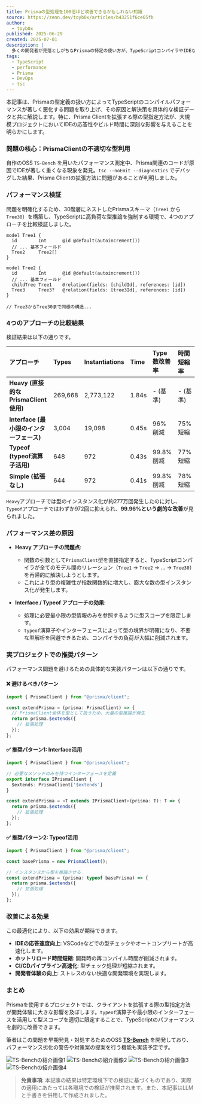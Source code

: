 ```yaml
---
title: Prismaの型処理を100倍ほど改善できるかもしれない知識
source: https://zenn.dev/toyb0x/articles/b43251f6ce65fb
author:
  - toyb0x
published: 2025-06-29
created: 2025-07-01
description: |
  多くの開発者が見落としがちなPrismaの特定の使い方が、TypeScriptコンパイラやIDEなどの開発環境に重大なパフォーマンス問題を引き起こす可能性について解説し、その具体的な解決策と実プロジェクトでの適用例を紹介する記事。
tags:
  - TypeScript
  - performance
  - Prisma
  - DevOps
  - tsc
---
```


本記事は、Prismaの型定義の扱い方によってTypeScriptのコンパイルパフォーマンスが著しく悪化する問題を取り上げ、その原因と解決策を具体的な検証データと共に解説します。特に、Prisma Clientを拡張する際の型指定方法が、大規模プロジェクトにおいてIDEの応答性やビルド時間に深刻な影響を与えることを明らかにします。

### 問題の核心：PrismaClientの不適切な型利用

自作のOSS `TS-Bench` を用いたパフォーマンス測定中、Prisma関連のコードが原因でIDEが著しく重くなる現象を発見。`tsc --noEmit --diagnostics` でデバッグした結果、Prisma Clientの拡張方法に問題があることが判明しました。

### パフォーマンス検証

問題を明確化するため、30階層にネストしたPrismaスキーマ（`Tree1` から `Tree30`）を構築し、TypeScriptに高負荷な型推論を強制する環境で、4つのアプローチを比較検証しました。

```prisma
model Tree1 {
  id        Int      @id @default(autoincrement())
  // ... 基本フィールド
  Tree2     Tree2[]
}

model Tree2 {
  id        Int      @id @default(autoincrement())
  // ... 基本フィールド
  childTree Tree1    @relation(fields: [childId], references: [id])
  Tree3     Tree3?   @relation(fields: [tree3Id], references: [id])
}

// Tree3からTree30まで同様の構造...
```

### 4つのアプローチの比較結果

検証結果は以下の通りです。

| アプローチ | Types | Instantiations | Time | Type数改善率 | 時間短縮率 |
| :--- | :--- | :--- | :--- | :--- | :--- |
| **Heavy (直接的なPrismaClient使用)** | 269,668 | 2,773,122 | 1.84s | - (基準) | - (基準) |
| **Interface (最小限のインターフェース)** | 3,004 | 19,098 | 0.45s | 96%削減 | 75%短縮 |
| **Typeof (typeof演算子活用)** | 648 | 972 | 0.43s | 99.8%削減 | 77%短縮 |
| **Simple (拡張なし)** | 644 | 972 | 0.41s | 99.8%削減 | 78%短縮 |

`Heavy`アプローチでは型のインスタンス化が約277万回発生したのに対し、`Typeof`アプローチではわずか972回に抑えられ、**99.96%という劇的な改善**が見られました。

### パフォーマンス差の原因

* **Heavy アプローチの問題点**:
  * 関数の引数として`PrismaClient`型を直接指定すると、TypeScriptコンパイラが全てのモデル間のリレーション（`Tree1` → `Tree2` → ... → `Tree30`）を再帰的に解決しようとします。
  * これにより型の複雑性が指数関数的に増大し、膨大な数の型インスタンス化が発生します。

* **Interface / Typeof アプローチの効果**:
  * 処理に必要最小限の型情報のみを参照するように型スコープを限定します。
  * `typeof`演算子やインターフェースによって型の境界が明確になり、不要な型解析を回避できるため、コンパイラの負荷が大幅に削減されます。

### 実プロジェクトでの推奨パターン

パフォーマンス問題を避けるための具体的な実装パターンは以下の通りです。

#### ❌ 避けるべきパターン

```typescript
import { PrismaClient } from "@prisma/client";

const extendPrisma = (prisma: PrismaClient) => {
  // PrismaClient全体を型として扱うため、大量の型推論が発生
  return prisma.$extends({
    // 拡張処理
  });
};
```

#### ✅ 推奨パターン1: Interface活用

```typescript
import { PrismaClient } from "@prisma/client";

// 必要なメソッドのみを持つインターフェースを定義
export interface IPrismaClient {
  $extends: PrismaClient['$extends']
}

const extendPrisma = <T extends IPrismaClient>(prisma: T): T => {
  return prisma.$extends({
    // 拡張処理
  });
};
```

#### ✅ 推奨パターン2: Typeof活用

```typescript
import { PrismaClient } from "@prisma/client";

const basePrisma = new PrismaClient();

// インスタンスから型を推論させる
const extendPrisma = (prisma: typeof basePrisma) => {
  return prisma.$extends({
    // 拡張処理
  });
};
```

### 改善による効果

この最適化により、以下の効果が期待できます。

* **IDEの応答速度向上**: VSCodeなどでの型チェックやオートコンプリートが高速化します。
* **ホットリロード時間短縮**: 開発時の再コンパイル時間が削減されます。
* **CI/CDパイプライン高速化**: 型チェック処理が短縮されます。
* **開発者体験の向上**: ストレスのない快適な開発環境を実現します。

### まとめ

Prismaを使用するプロジェクトでは、クライアントを拡張する際の型指定方法が開発体験に大きな影響を及ぼします。`typeof`演算子や最小限のインターフェースを活用して型スコープを適切に限定することで、TypeScriptのパフォーマンスを劇的に改善できます。

筆者はこの問題を早期発見・対処するためのOSS [**TS-Bench**](https://github.com/ToyB0x/ts-bench) を開発しており、パフォーマンス劣化の警告や対策案の提案を行う機能も実装予定です。

![TS-Benchの紹介画像1](https://storage.googleapis.com/zenn-user-upload/297287ebf637-20250629.png)
![TS-Benchの紹介画像2](https://storage.googleapis.com/zenn-user-upload/b77ac1298486-20250629.png)
![TS-Benchの紹介画像3](https://storage.googleapis.com/zenn-user-upload/f3944d1f36a6-20250629.png)
![TS-Benchの紹介画像4](https://storage.googleapis.com/zenn-user-upload/cb9f0257f2b4-20250629.png)

> **免責事項**: 本記事の結果は特定環境下での検証に基づくものであり、実際の適用にあたっては各環境での検証が推奨されます。また、本記事はLLMと手書きを併用して作成されました。
